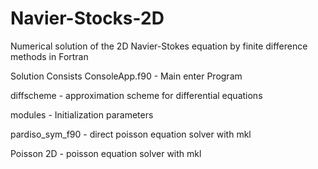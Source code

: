 # Navier-Stocks-2D
Numerical solution of the 2D Navier-Stokes equation by finite difference methods in Fortran

Solution Consists ConsoleApp.f90 - Main enter Program

diffscheme - approximation scheme for differential equations

modules - Initialization parameters

pardiso_sym_f90 - direct poisson equation solver with mkl

Poisson 2D - poisson equation solver with mkl
